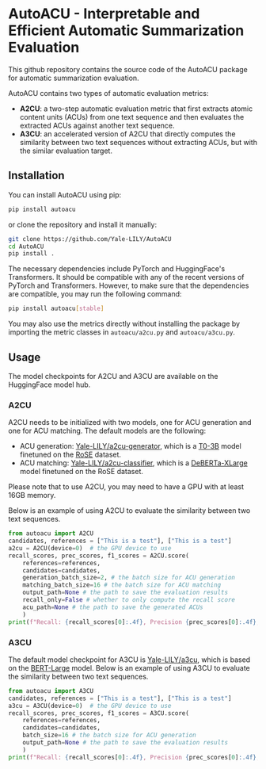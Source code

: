 # AutoACU - Interpretable and Efficient Automatic Summarization Evaluation

This github repository contains the source code of the AutoACU package for automatic summarization evaluation.
<!-- Please see the following preprint for more details: []. -->
AutoACU contains two types of automatic evaluation metrics:
- **A2CU**: a two-step automatic evaluation metric that first extracts atomic content units (ACUs) from one text sequence and then evaluates the extracted ACUs against another text sequence.
- **A3CU**: an accelerated version of A2CU that directly computes the similarity between two text sequences without extracting ACUs, but with the similar evaluation target.

## Installation
You can install AutoACU using pip:
```bash
pip install autoacu
```
or clone the repository and install it manually:
```bash
git clone https://github.com/Yale-LILY/AutoACU
cd AutoACU
pip install .
```
The necessary dependencies include PyTorch and HuggingFace's Transformers.
It should be compatible with any of the recent versions of PyTorch and Transformers.
However, to make sure that the dependencies are compatible,
you may run the following command:
```bash
pip install autoacu[stable]
```
You may also use the metrics directly without installing the package by importing the metric classes in `autoacu/a2cu.py` and `autoacu/a3cu.py`.

## Usage

The model checkpoints for A2CU and A3CU are available on the HuggingFace model hub.

### A2CU
A2CU needs to be initialized with two models, one for ACU generation and one for ACU matching.
The default models are the following:
- ACU generation: [Yale-LILY/a2cu-generator](https://huggingface.co/Yale-LILY/a2cu-generator), which is a [T0-3B](https://huggingface.co/bigscience/T0_3B) model finetuned on the [RoSE](https://github.com/Yale-LILY/ROSE) dataset.
- ACU matching: [Yale-LILY/a2cu-classifier](https://huggingface.co/Yale-LILY/a2cu-classifier), which is a [DeBERTa-XLarge](https://huggingface.co/microsoft/deberta-xlarge-mnli) model finetuned on the RoSE dataset.

Please note that to use A2CU, you may need to have a GPU with at least 16GB memory.

Below is an example of using A2CU to evaluate the similarity between two text sequences.
```python
from autoacu import A2CU
candidates, references = ["This is a test"], ["This is a test"]
a2cu = A2CU(device=0)  # the GPU device to use
recall_scores, prec_scores, f1_scores = A2CU.score(
    references=references,
    candidates=candidates,
    generation_batch_size=2, # the batch size for ACU generation
    matching_batch_size=16 # the batch size for ACU matching
    output_path=None # the path to save the evaluation results
    recall_only=False # whether to only compute the recall score
    acu_path=None # the path to save the generated ACUs
    )
print(f"Recall: {recall_scores[0]:.4f}, Precision {prec_scores[0]:.4f}, F1: {f1_scores[0]:.4f}")
```

### A3CU
The default model checkpoint for A3CU is [Yale-LILY/a3cu](https://huggingface.co/Yale-LILY/a3cu), which is based on the [BERT-Large](https://huggingface.co/bert-large-cased) model.
Below is an example of using A3CU to evaluate the similarity between two text sequences.
```python
from autoacu import A3CU
candidates, references = ["This is a test"], ["This is a test"]
a3cu = A3CU(device=0)  # the GPU device to use
recall_scores, prec_scores, f1_scores = A3CU.score(
    references=references,
    candidates=candidates,
    batch_size=16 # the batch size for ACU generation
    output_path=None # the path to save the evaluation results
    )
print(f"Recall: {recall_scores[0]:.4f}, Precision {prec_scores[0]:.4f}, F1: {f1_scores[0]:.4f}")
```